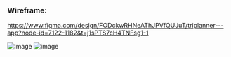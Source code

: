 ### Wireframe:

https://www.figma.com/design/FODckwRHNeAThJPVfQUJuT/triplanner---app?node-id=7122-1182&t=j1sPTS7cH4TNFsg1-1

![image](https://github.com/user-attachments/assets/8ed2799f-c1f0-4a0a-a9bc-faebd2f18ee1)
![image](https://github.com/user-attachments/assets/ceaf77ab-c751-4115-9c95-445c2b282e97)

